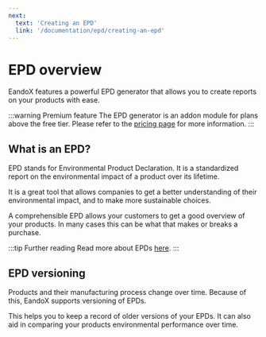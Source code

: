 ```yaml
---
next:
  text: 'Creating an EPD'
  link: '/documentation/epd/creating-an-epd'
---
```


# EPD overview

EandoX features a powerful EPD generator that allows you to create reports on your products with ease.

:::warning Premium feature
The EPD generator is an addon module for plans above the free tier.
Please refer to the [pricing page](https://www.eandox.com/pricing) for more information.
:::

## What is an EPD?

EPD stands for Environmental Product Declaration. It is a standardized report on the environmental impact of a product over its lifetime.

It is a great tool that allows companies to get a better understanding of their environmental impact, and to make more sustainable choices.

A comprehensible EPD allows your customers to get a good overview of your products. In many cases this can be what that makes or breaks a purchase.

:::tip Further reading
Read more about EPDs [here](/documentation/epd/what-is-an-epd).
:::

## EPD versioning

Products and their manufacturing process change over time. Because of this, EandoX supports versioning of EPDs.

This helps you to keep a record of older versions of your EPDs. It can also aid in comparing your products environmental performance over time.
